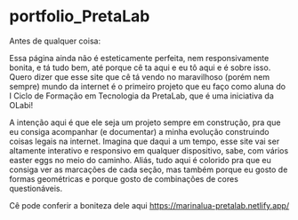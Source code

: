 # portfolio_PretaLab
Antes de qualquer coisa:

Essa página ainda não é esteticamente perfeita, nem responsivamente bonita, e tá tudo bem, até porque cê ta aqui e eu tô aqui e é sobre isso. Quero dizer que esse site que cê tá vendo no maravilhoso (porém nem sempre) mundo da internet é o primeiro projeto que eu faço como aluna do I Ciclo de Formação em Tecnologia da PretaLab, que é uma iniciativa da OLabi!

A intenção aqui é que ele seja um projeto sempre em construção, pra que eu consiga acompanhar (e documentar) a minha evolução construindo coisas legais na internet. Imagina que daqui a um tempo, esse site vai ser altamente interativo e responsivo em qualquer dispositivo, sabe, com vários easter eggs no meio do caminho. Aliás, tudo aqui é colorido pra que eu consiga ver as marcações de cada seção, mas também porque eu gosto de formas geométricas e porque gosto de combinações de cores questionáveis.

Cê pode conferir a boniteza dele aqui https://marinalua-pretalab.netlify.app/ 


